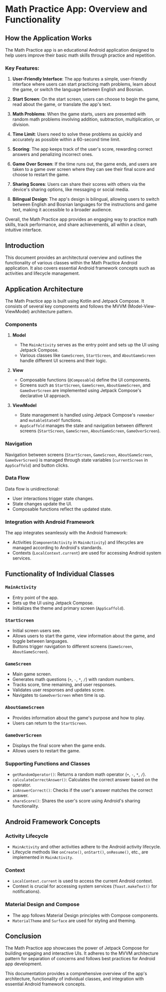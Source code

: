 Math Practice App: Overview and Functionality
=============================================

How the Application Works
-------------------------

The Math Practice app is an educational Android application designed to help users improve their basic math skills through practice and repetition.

### Key Features:

1.  **User-Friendly Interface**: The app features a simple, user-friendly interface where users can start practicing math problems, learn about the game, or switch the language between English and Bosnian.

2.  **Start Screen**: On the start screen, users can choose to begin the game, read about the game, or translate the app's text.

3.  **Math Problems**: When the game starts, users are presented with random math problems involving addition, subtraction, multiplication, or division.

4.  **Time Limit**: Users need to solve these problems as quickly and accurately as possible within a 60-second time limit.

5.  **Scoring**: The app keeps track of the user's score, rewarding correct answers and penalizing incorrect ones.

6.  **Game Over Screen**: If the time runs out, the game ends, and users are taken to a game over screen where they can see their final score and choose to restart the game.

7.  **Sharing Scores**: Users can share their scores with others via the device's sharing options, like messaging or social media.

8.  **Bilingual Design**: The app's design is bilingual, allowing users to switch between English and Bosnian languages for the instructions and game text, making it accessible to a broader audience.

Overall, the Math Practice app provides an engaging way to practice math skills, track performance, and share achievements, all within a clean, intuitive interface.

Introduction
------------

This document provides an architectural overview and outlines the functionality of various classes within the Math Practice Android application. It also covers essential Android framework concepts such as activities and lifecycle management.

Application Architecture
------------------------

The Math Practice app is built using Kotlin and Jetpack Compose. It consists of several key components and follows the MVVM (Model-View-ViewModel) architecture pattern.

### Components

1.  **Model**

    -   The `MainActivity` serves as the entry point and sets up the UI using Jetpack Compose.
    -   Various classes like `GameScreen`, `StartScreen`, and `AboutGameScreen` handle different UI screens and their logic.
2.  **View**

    -   Composable functions (`@Composable`) define the UI components.
    -   Screens such as `StartScreen`, `GameScreen`, `AboutGameScreen`, and `GameOverScreen` are implemented using Jetpack Compose's declarative UI approach.
3.  **ViewModel**

    -   State management is handled using Jetpack Compose's `remember` and `mutableStateOf` functions.
    -   `AppScaffold` manages the state and navigation between different screens (`StartScreen`, `GameScreen`, `AboutGameScreen`, `GameOverScreen`).

### Navigation

Navigation between screens (`StartScreen`, `GameScreen`, `AboutGameScreen`, `GameOverScreen`) is managed through state variables (`currentScreen` in `AppScaffold`) and button clicks.

### Data Flow

Data flow is unidirectional:

-   User interactions trigger state changes.
-   State changes update the UI.
-   Composable functions reflect the updated state.

### Integration with Android Framework

The app integrates seamlessly with the Android framework:

-   Activities (`ComponentActivity` in `MainActivity`) and lifecycles are managed according to Android's standards.
-   Contexts (`LocalContext.current`) are used for accessing Android system services.

Functionality of Individual Classes
-----------------------------------

### `MainActivity`

-   Entry point of the app.
-   Sets up the UI using Jetpack Compose.
-   Initializes the theme and primary screen (`AppScaffold`).

### `StartScreen`

-   Initial screen users see.
-   Allows users to start the game, view information about the game, and toggle between languages.
-   Buttons trigger navigation to different screens (`GameScreen`, `AboutGameScreen`).

### `GameScreen`

-   Main game screen.
-   Generates math questions (`+`, `-`, `*`, `/`) with random numbers.
-   Tracks score, time remaining, and user responses.
-   Validates user responses and updates score.
-   Navigates to `GameOverScreen` when time is up.

### `AboutGameScreen`

-   Provides information about the game's purpose and how to play.
-   Users can return to the `StartScreen`.

### `GameOverScreen`

-   Displays the final score when the game ends.
-   Allows users to restart the game.

### Supporting Functions and Classes

-   `getRandomOperator()`: Returns a random math operator (`+`, `-`, `*`, `/`).
-   `calculateCorrectAnswer()`: Calculates the correct answer based on the operator.
-   `isAnswerCorrect()`: Checks if the user's answer matches the correct answer.
-   `shareScore()`: Shares the user's score using Android's sharing functionality.

Android Framework Concepts
--------------------------

### Activity Lifecycle

-   `MainActivity` and other activities adhere to the Android activity lifecycle.
-   Lifecycle methods like `onCreate()`, `onStart()`, `onResume()`, etc., are implemented in `MainActivity`.

### Context

-   `LocalContext.current` is used to access the current Android context.
-   Context is crucial for accessing system services (`Toast.makeText()` for notifications).

### Material Design and Compose

-   The app follows Material Design principles with Compose components.
-   `MaterialTheme` and `Surface` are used for styling and theming.

Conclusion
----------

The Math Practice app showcases the power of Jetpack Compose for building engaging and interactive UIs. It adheres to the MVVM architecture pattern for separation of concerns and follows best practices for Android app development.

This documentation provides a comprehensive overview of the app's architecture, functionality of individual classes, and integration with essential Android framework concepts.
